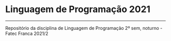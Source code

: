 # Linguagem de Programação 2021 
***
Repositório da disciplina de Linguagem de Programação 2º sem, noturno - Fatec Franca 2021/2
